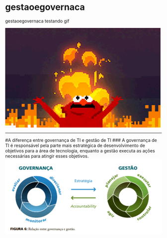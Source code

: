 # gestaoegovernaca
gestaoegovernaca
testando gif

<img src="/imagens/icegif-183.gif">

<hr>
#A diferença entre governança de TI e gestão de TI
### A governança de TI é responsável pela parte mais estratégica de desenvolvimento de objetivos para a área de tecnologia, enquanto a gestão executa as ações necessárias para atingir esses objetivos.
<img src="/imagens/difgovgestao.png" alt="gestao e governança" title="Diferença entre gestão e governança">
